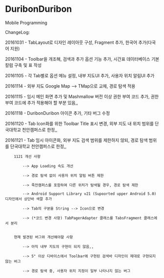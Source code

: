 # DuribonDuribon

Mobile Programming 

ChangeLog:

20161031 - TabLayout로 디자인 레이아웃 구성, Fragment 추가, 한국어 추가(다국어 지원)

20161104 - Toolbar을 개조해, 검색과 추가 옵션 기능 추가, 시간표 데이터베이스 기본 칼럼 구축 및 표 작성

20161105 - 각 Tab별로 옵션 메뉴 설정, 내부 지도UI 추가, 사용자 위치 알림UI 추가

20161114 - 외부 지도 Google Map --> TMap으로 교체, 경로 탐색 적용

20161115 - 임시 메인 화면 추가 및 Mashmallow 버전 이상 권한 부여 코드 추가, 권한 부여 코드에 추가 적용해야 할 부분 있음,,

20161118 - DuribonDuribon 아이콘 추가, 기타 버그 수정

20161120 - Tab Icon화를 위한 Toolbar Title 표시 변경, 외부 지도 내 위치 범위를 단국대학교 천안캠퍼스로 한정,,

20161121 - Tab 임시 아이콘화, 외부 지도 검색 범위를 제한하지 않되, 경로 탐색 범위를 단국대학교 천안캠퍼스로 한정,,

        1121 개선 사항

            --> App Loading 속도 개선

            --> 경로 탐색 없이 사용자 위치 알림 버튼 제한

            --> 죽전캠퍼스를 포함하여 다른 위치가 탐색될 경우, 경로 탐색 제한

            --> Android Support Library v21 (Supoorted upper Android 5.0) 디자인에서 상단바 색깔 추가

            --> Tab의 구분을 String --> Icon으로 변경

            --> (*코드 변경 사항) TabPagerAdapter 클래스를 TabsFragment 클래스에서 분리 

        
        현재 발견된 버그와 개선해야할 사항

            --> 아직 내부 지도의 구현이 되지 않음,,

            --> 5" 이상 디바이스에서 Toolbar에 구현된 검색바 디자인이 제대로 구현되지 않는 버그 

            --> 경로 탐색 중, 사용자 위치 지정이 일부 나타나지 않는 버그
